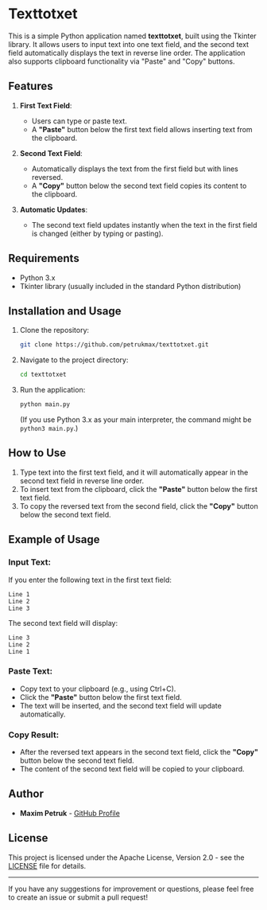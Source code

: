 # Texttotxet

This is a simple Python application named **texttotxet**, built using the Tkinter library. It allows users to input text into one text field, and the second text field automatically displays the text in reverse line order. The application also supports clipboard functionality via "Paste" and "Copy" buttons.

## Features

1. **First Text Field**:
   - Users can type or paste text.
   - A **"Paste"** button below the first text field allows inserting text from the clipboard.

2. **Second Text Field**:
   - Automatically displays the text from the first field but with lines reversed.
   - A **"Copy"** button below the second text field copies its content to the clipboard.

3. **Automatic Updates**:
   - The second text field updates instantly when the text in the first field is changed (either by typing or pasting).

## Requirements

- Python 3.x
- Tkinter library (usually included in the standard Python distribution)

## Installation and Usage

1. Clone the repository:

   ```bash
   git clone https://github.com/petrukmax/texttotxet.git
   ```

2. Navigate to the project directory:

   ```bash
   cd texttotxet
   ```

3. Run the application:

   ```bash
   python main.py
   ```

   (If you use Python 3.x as your main interpreter, the command might be `python3 main.py`.)

## How to Use

1. Type text into the first text field, and it will automatically appear in the second text field in reverse line order.
2. To insert text from the clipboard, click the **"Paste"** button below the first text field.
3. To copy the reversed text from the second field, click the **"Copy"** button below the second text field.

## Example of Usage

### Input Text:
If you enter the following text in the first text field:
```
Line 1
Line 2
Line 3
```

The second text field will display:
```
Line 3
Line 2
Line 1
```

### Paste Text:
- Copy text to your clipboard (e.g., using Ctrl+C).
- Click the **"Paste"** button below the first text field.
- The text will be inserted, and the second text field will update automatically.

### Copy Result:
- After the reversed text appears in the second text field, click the **"Copy"** button below the second text field.
- The content of the second text field will be copied to your clipboard.

## Author

- **Maxim Petruk** - [GitHub Profile](https://github.com/petrukmax)

## License

This project is licensed under the Apache License, Version 2.0 - see the [LICENSE](LICENSE) file for details.

---

If you have any suggestions for improvement or questions, please feel free to create an issue or submit a pull request!
```
